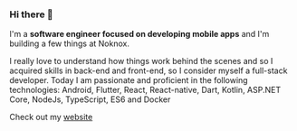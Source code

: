 ### Hi there 👋

I'm a **software engineer focused on developing mobile apps** and I'm building a few things at Noknox.

I really love to understand how things work behind the scenes and so I acquired skills in back-end and front-end, so I consider myself a full-stack developer. Today I am passionate and proficient in the following technologies: Android, Flutter, React, React-native, Dart, Kotlin, ASP.NET Core, NodeJs, TypeScript, ES6 and Docker

Check out my [website](https://andrekitano.me/)
